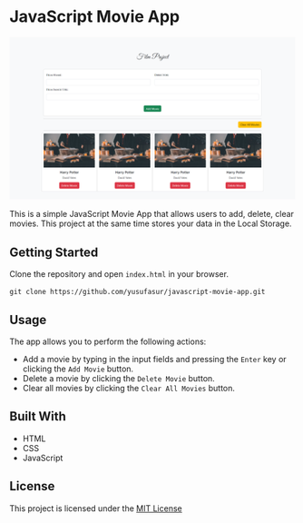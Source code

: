 # JavaScript Movie App

![project](project.png)

This is a simple JavaScript Movie App that allows users to add, delete, clear movies. This project at the same time stores your data in the Local Storage.

## Getting Started

Clone the repository and open `index.html` in your browser.

    git clone https://github.com/yusufasur/javascript-movie-app.git

## Usage

The app allows you to perform the following actions:

-   Add a movie by typing in the input fields and pressing the `Enter` key or clicking the `Add Movie` button.
-   Delete a movie by clicking the `Delete Movie` button.
-   Clear all movies by clicking the `Clear All Movies` button.

## Built With

-   HTML
-   CSS
-   JavaScript

## License

This project is licensed under the [MIT License](https://opensource.org/license/mit/)